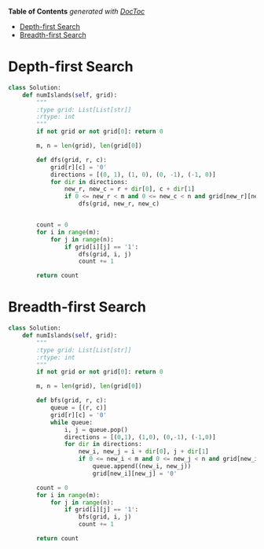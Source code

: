 <!-- START doctoc generated TOC please keep comment here to allow auto update -->
<!-- DON'T EDIT THIS SECTION, INSTEAD RE-RUN doctoc TO UPDATE -->
**Table of Contents**  *generated with [DocToc](https://github.com/thlorenz/doctoc)*

- [Depth-first Search](#depth-first-search)
- [Breadth-first Search](#breadth-first-search)

<!-- END doctoc generated TOC please keep comment here to allow auto update -->

# Depth-first Search

```python
class Solution:
    def numIslands(self, grid):
        """
        :type grid: List[List[str]]
        :rtype: int
        """
        if not grid or not grid[0]: return 0

        m, n = len(grid), len(grid[0])

        def dfs(grid, r, c):
            grid[r][c] = '0'
            directions = [(0, 1), (1, 0), (0, -1), (-1, 0)]
            for dir in directions:
                new_r, new_c = r + dir[0], c + dir[1]
                if 0 <= new_r < m and 0 <= new_c < n and grid[new_r][new_c] == '1':
                    dfs(grid, new_r, new_c)


        count = 0
        for i in range(m):
            for j in range(n):
                if grid[i][j] == '1':
                    dfs(grid, i, j)
                    count += 1

        return count
```

# Breadth-first Search


```python
class Solution:
    def numIslands(self, grid):
        """
        :type grid: List[List[str]]
        :rtype: int
        """
        if not grid or not grid[0]: return 0

        m, n = len(grid), len(grid[0])

        def bfs(grid, r, c):
            queue = [(r, c)]
            grid[r][c] = '0'
            while queue:
                i, j = queue.pop()
                directions = [(0,1), (1,0), (0,-1), (-1,0)]
                for dir in directions:
                    new_i, new_j = i + dir[0], j + dir[1]
                    if 0 <= new_i < m and 0 <= new_j < n and grid[new_i][new_j] == '1':
                        queue.append((new_i, new_j))
                        grid[new_i][new_j] = '0'

        count = 0
        for i in range(m):
            for j in range(n):
                if grid[i][j] == '1':
                    bfs(grid, i, j)
                    count += 1

        return count
```
